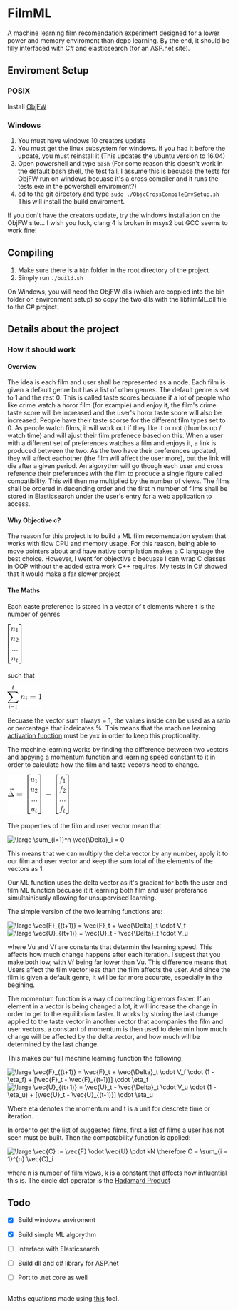 # FilmML
A machine learning film recomendation experiment designed for a lower power and memory enviroment than depp learning. By the end, it should be filly interfaced with C# and elasticsearch (for an ASP.net site).

## Enviroment Setup
### POSIX
Install [ObjFW](https://github.com/Midar/objfw)
### Windows
1. You must have windows 10 creators update
2. You must get the linux subsystem for windows. If you had it before the update, you must reinstall it (This updates the ubuntu version to 16.04)
3. Open powershell and type ```bash``` (For some reason this doesn't work in the default bash shell, the test fail, I assume this is becuase the tests for ObjFW run on windows becuase it's a cross compiler and it runs the tests.exe in the powershell enviroment?)
4. cd to the git directory and type ```sudo ./ObjcCrossCompileEnvSetup.sh``` This will install the build enviroment.

If you don't have the creators update, try the windows installation on the ObjFW site... I wish you luck, clang 4 is broken in msys2 but GCC seems to work fine!

## Compiling
1. Make sure there is a ```bin``` folder in the root directory of the project
2. Simply run ```./build.sh```

On Windows, you will need the ObjFW dlls (which are coppied into the bin folder on environment setup) so copy the two dlls with the libfilmML.dll file to the C# project.

## Details about the project
### How it should work
#### Overview
The idea is each film and user shall be represented as a node. Each film is given a default genre but has a list of other genres. The default genre is set to 1 and the rest 0. This is called taste scores becuase if a lot of people who like crime watch a horor film (for example) and enjoy it, the film's crime taste score will be increased and the user's horor taste score will also be increased. People have their taste scorse for the different film types set to 0. As people watch films, it will work out if they like it or not (thumbs up / watch time) and will ajust their film prefenece based on this. When a user with a different set of preferences watches a film and enjoys it, a link is produced between the two. As the two have their preferences updated, they will affect eachother (the film will affect the user more), but the link will die after a given period. An algorythm will go though each user and cross reference their preferences with the film to produce a single figure called compatibility. This will then me multiplied by the number of views. The films shall be ordered in decending order and the first n number of films shall be stored in Elasticsearch under the user's entry for a web application to access.

#### Why Objective c?
The reason for this project is to build a ML film recomendation system that works with flow CPU and memory usage. For this reason, being able to move pointers about and have native compilation makes a C language the best choice. However, I went for objective c becuase I can wrap C classes in OOP without the added extra work C++ requires. My tests in C# showed that it would make a far slower project

#### The Maths
Each easte preference is stored in a vector of t elements where t is the number of genres

![Vector](/images/vec1.gif)

such that

![Vector Sum](/images/VecSum.gif)

Becuase the vector sum always = 1, the values inside can be used as a ratio or percentage that indeicates %. This means that the machine learning [activation function](https://en.wikipedia.org/wiki/Activation_function) must be y=x in order to keep this proptionality.

The machine learning works by finding the difference between two vectors and appying a momentum function and learning speed constant to it in order to calculate how the film and taste vecotrs need to change.

![Delta Vector](/images/DeltaVec.gif)

The properties of the film and user vector mean that

<img src="https://latex.codecogs.com/gif.latex?\large&space;\sum_{i=1}^t&space;\vec{\Delta}_i&space;=&space;0" title="\large \sum_{i=1}^n \vec{\Delta}_i = 0" />

This means that we can multiply the delta vector by any number, apply it to our film and user vector and keep the sum total of the elements of the vectors as 1.

Our ML function uses the delta vector as it's gradiant for both the user and film ML function becuase it it learning both film and user preferance simultainiously allowing for unsupervised learning.

The simple version of the two learning functions are:

<img src="https://latex.codecogs.com/gif.latex?\large&space;\vec{F}_{(t&plus;1)}&space;=&space;\vec{F}_t&space;&plus;&space;\vec{\Delta}_t&space;\cdot&space;V_f" title="\large \vec{F}_{(t+1)} = \vec{F}_t + \vec{\Delta}_t \cdot V_f" />
<br />
<img src="https://latex.codecogs.com/gif.latex?\large&space;\vec{U}_{(t&plus;1)}&space;=&space;\vec{U}_t&space;-&space;\vec{\Delta}_t&space;\cdot&space;V_u" title="\large \vec{U}_{(t+1)} = \vec{U}_t - \vec{\Delta}_t \cdot V_u" />

where Vu and Vf are constants that determin the learning speed. This affects how much change happens after each iteration. I sugest that you make both low, with Vf being far lower than Vu. This difference means that Users affect the film vector less than the film affects the user. And since the film is given a default genre, it will be far more accurate, especially in the begining.

The momentum function is a way of correcting big errors faster. If an element in a vector is being changed a lot, it will increase the change in order to get to the equilibriam faster. It works by storing the last change applied to the taste vector in another vector that acompanies the film and user vectors. a constant of momentum is then used to determin how much change will be affected by the delta vector, and how much will be determined by the last change.

This makes our full machine learning function the following:

<img src="https://latex.codecogs.com/gif.latex?\large&space;\vec{F}_{(t&plus;1)}&space;=&space;\vec{F}_t&space;&plus;&space;\vec{\Delta}_t&space;\cdot&space;V_f&space;\cdot&space;(1&space;-&space;\eta_f)&space;&plus;&space;[\vec{F}_t&space;-&space;\vec{F}_{(t-1)}]&space;\cdot&space;\eta_f" title="\large \vec{F}_{(t+1)} = \vec{F}_t + \vec{\Delta}_t \cdot V_f \cdot (1 - \eta_f) + [\vec{F}_t - \vec{F}_{(t-1)}] \cdot \eta_f" />
<br />
<img src="https://latex.codecogs.com/gif.latex?\large&space;\vec{U}_{(t&plus;1)}&space;=&space;\vec{U}_t&space;-&space;\vec{\Delta}_t&space;\cdot&space;V_u&space;\cdot&space;(1&space;-&space;\eta_u)&space;&plus;&space;[\vec{U}_t&space;-&space;\vec{U}_{(t-1)}]&space;\cdot&space;\eta_u" title="\large \vec{U}_{(t+1)} = \vec{U}_t - \vec{\Delta}_t \cdot V_u \cdot (1 - \eta_u) + [\vec{U}_t - \vec{U}_{(t-1)}] \cdot \eta_u" />

Where eta denotes the momentum and t is a unit for descrete time or iteration.

In order to get the list of suggested films, first a list of films a user has not seen must be built. Then the compatability function is applied:

<img src="https://latex.codecogs.com/gif.latex?\large&space;\vec{C}&space;:=&space;\vec{F}&space;\odot&space;\vec{U}&space;\cdot&space;kN&space;\therefore&space;C&space;=&space;\sum_{i&space;=&space;1}^{n}&space;\vec{C}_i" title="\large \vec{C} := \vec{F} \odot \vec{U} \cdot kN \therefore C = \sum_{i = 1}^{n} \vec{C}_i"/>

where n is number of film views, k is a constant that affects how influential this is. The circle dot operator is the [Hadamard Product](https://en.wikipedia.org/wiki/Hadamard_product_(matrices))

## Todo
- [x] Build windows enviroment
- [x] Build simple ML algorythm
- [ ] Interface with Elasticsearch
- [ ] Build dll and c# library for ASP.net
- [ ] Port to .net core as well


##
Maths equations made using [this](https://www.codecogs.com/eqnedit.php?]) tool.
